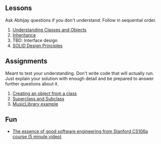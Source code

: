 
## Lessons
Ask Abhijay questions if you don't understand. Follow in sequential order.
1. [Understanding Classes and Objects](_1.md)  
2. [Inheritance](_2.md)
3. TBD: Interface design
4. [SOLID Design Principles](https://en.wikipedia.org/wiki/SOLID)

## Assignments
Meant to test your understanding. Don't write code that will actually run. Just explain your solution with enough detail and be prepared to answer further questions about it.

1. [Creating an object from a class](assignment1.md)
2. [Superclass and Subclass](assignment2.md)
3. [MusicLibrary example](assignment3.md)

## Fun
- [The essence of good software engineering from Stanford CS106a course (5 minute video)](https://youtu.be/0LoKDDRlfZc?list=PLdSF_YgPvyiOAJZCcIz3tpHgXE7_G-GF4&t=2366)


